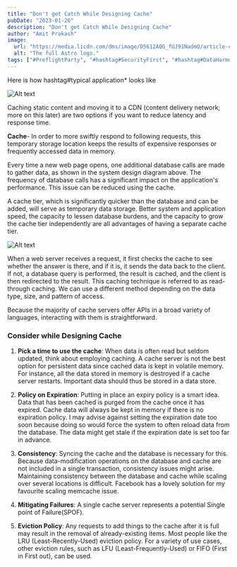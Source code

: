 ```yaml
---
title: "Don't get Catch While Designing Cache"
pubDate: "2023-01-26"
description: "Don't get Catch While Designing Cache"
author: "Amit Prakash"
image:
  url: "https://media.licdn.com/dms/image/D5612AQG_fUJ91NadmQ/article-cover_image-shrink_423_752/0/1674676333868?e=1713398400&v=beta&t=b3lAbXmRULPKzvNOxKHPfzo9TG_YI0mk-wMUiyko-is"
  alt: "The full Astro logo."
tags: ["#PreflightParty", "#hashtag#SecurityFirst", "#hashtag#DataHarmony", "#hashtag#NoMoreWebWalls"]
---
```


Here is how hashtag#typical application* looks like 

![Alt text](https://media.licdn.com/dms/image/D5612AQH5NZghzx2vsw/article-inline_image-shrink_1500_2232/0/1674672858676?e=1713398400&v=beta&t=wcP-T3cAM_AD0UJ1guTtJFAPjjPEUChfNuYLnXeIRNA)

Caching static content and moving it to a CDN (content delivery network; more on this later) are two options if you want to reduce latency and response time.

**Cache**-  In order to more swiftly respond to following requests, this temporary storage location keeps the results of expensive responses or frequently accessed data in memory.

Every time a new web page opens, one additional database calls are made to gather data, as shown in the system design diagram above. The frequency of database calls has a significant impact on the application's performance. This issue can be reduced using the cache.

A cache tier, which is significantly quicker than the database and can be added, will serve as temporary data storage. Better system and application speed, the capacity to lessen database burdens, and the capacity to grow the cache tier independently are all advantages of having a separate cache tier.

![Alt text](https://media.licdn.com/dms/image/D5612AQH1zasPytd6Fw/article-inline_image-shrink_1500_2232/0/1674674049240?e=1713398400&v=beta&t=AV33NJqTJYECJpdRNwnV_P3Hv23vlQQ16NuTchJ6-Rg)

When a web server receives a request, it first checks the cache to see whether the answer is there, and if it is, it sends the data back to the client. If not, a database query is performed, the result is cached, and the client is then redirected to the result. This caching technique is referred to as read-through caching. We can use a different method depending on the data type, size, and pattern of access.

Because the majority of cache servers offer APIs in a broad variety of languages, interacting with them is straightforward.

### Consider while Designing Cache
1. **Pick a time to use the cache**: When data is often read but seldom updated, think about employing caching. A cache server is not the best option for persistent data since cached data is kept in volatile memory. For instance, all the data stored in memory is destroyed if a cache server restarts. Important data should thus be stored in a data store.

2. **Policy on Expiration**: Putting in place an expiry policy is a smart idea. Data that has been cached is purged from the cache once it has expired. Cache data will always be kept in memory if there is no expiration policy. I may advise against setting the expiration date too soon because doing so would force the system to often reload data from the database. The data might get stale if the expiration date is set too far in advance.

3. **Consistency**: Syncing the cache and the database is necessary for this. Because data-modification operations on the database and cache are not included in a single transaction, consistency issues might arise. Maintaining consistency between the database and cache while scaling over several locations is difficult. Facebook has a lovely solution for my favourite scaling memcache issue.

4. **Mitigating Failures**: A single cache server represents a potential Single point of Failure(SPOF).

5. **Eviction Policy**: Any requests to add things to the cache after it is full may result in the removal of already-existing items. Most people like the LRU (Least-Recently-Used) eviction policy. For a variety of use cases, other eviction rules, such as LFU (Least-Frequently-Used) or FIFO (First in First out), can be used.